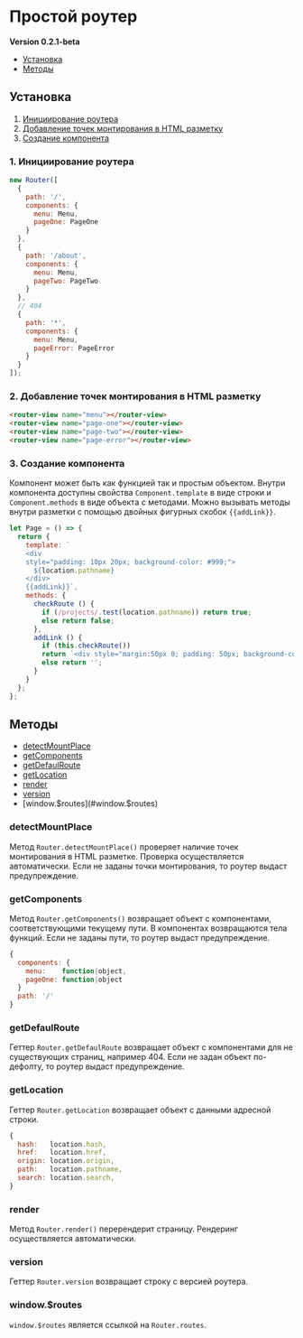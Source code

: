 # Простой роутер

**Version 0.2.1-beta**



* [Установка](#установка)
* [Методы](#методы)




## Установка

1. [Инициирование роутера](#1.-инициирование-роутера)
2. [Добавление точек монтирования в HTML разметку](#2.-добавление-точек-монтирования-в-html-разметку)
3. [Создание компонента](#3.-создание-компонента)




### 1. Инициирование роутера
```javascript
new Router([
  {
    path: '/',
    components: {
      menu: Menu,
      pageOne: PageOne
    }
  },
  {
    path: '/about',
    components: {
      menu: Menu,
      pageTwo: PageTwo
    }
  },
  // 404
  {
    path: '*',
    components: {
      menu: Menu,
      pageError: PageError
    }
  }
]);
```



### 2. Добавление точек монтирования в HTML разметку
```html
<router-view name="menu"></router-view>
<router-view name="page-one"></router-view>
<router-view name="page-two"></router-view>
<router-view name="page-error"></router-view>
```



### 3. Создание компонента

Компонент может быть как функцией так и простым объектом. Внутри компонента доступны свойства `Component.template` в виде строки и `Component.methods` в виде объекта с методами. Можно вызывать методы внутри разметки с помощью двойных фигурных скобок `{{addLink}}`.
```javascript
let Page = () => {
  return {
    template: `
    <div
    style="padding: 10px 20px; background-color: #999;">
      ${location.pathname}
    </div>
    {{addLink}}`,
    methods: {
      checkRoute () {
        if (/projects/.test(location.pathname)) return true;
        else return false;
      },
      addLink () {
        if (this.checkRoute())
        return `<div style="margin:50px 0; padding: 50px; background-color:grey; height:150px; color: white;">Project</li>`;
        else return '';
      }
    }
  };
};
```



## Методы

* [detectMountPlace](#detectMountPlace)
* [getComponents](#getComponents)
* [getDefaulRoute](#getDefaulRoute)
* [getLocation](#getLocation)
* [render](#render)
* [version](#version)
* [window.$routes](#window.$routes)




### detectMountPlace

Метод `Router.detectMountPlace()` проверяет наличие точек монтирования в HTML разметке. Проверка осуществляется автоматически. Если не заданы точки монтирования, то роутер выдаст предупреждение.



### getComponents

Метод `Router.getComponents()` возвращает объект с компонентами, соответствующими текущему пути. В компонентах возвращаются тела функций. Если не заданы пути, то роутер выдаст предупреждение.
```javascript
{
  components: {
    menu:    function|object,
    pageOne: function|object
  }
  path: '/'
}
```



### getDefaulRoute

Геттер `Router.getDefaulRoute` возвращает объект с компонентами для не существующих страниц, например 404. Если не задан объект по-дефолту, то роутер выдаст предупреждение.



### getLocation

Геттер `Router.getLocation` возвращает объект с данными адресной строки.
```javascript
{
  hash:   location.hash,
  href:   location.href,
  origin: location.origin,
  path:   location.pathname,
  search: location.search,
}
```



### render

Метод `Router.render()` перерендерит страницу. Рендеринг осуществляется автоматически.



### version

Геттер `Router.version` возвращает строку с версией роутера.



### window.$routes

`window.$routes` является ссылкой на `Router.routes`.